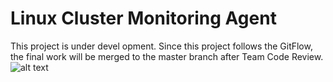 # Linux Cluster Monitoring Agent
This project is under devel opment. Since this project follows the GitFlow, the final work will be merged to the master branch after Team Code Review.
![alt text](/assets/architecture.png)
